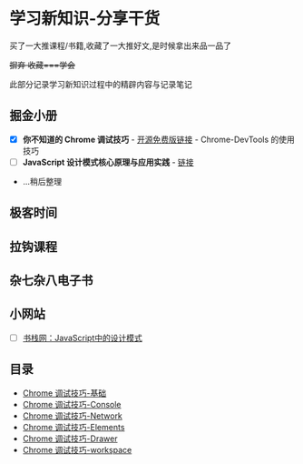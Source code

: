 # 学习新知识-分享干货
买了一大推课程/书籍,收藏了一大推好文,是时候拿出来品一品了

~~摒弃 收藏===学会~~

此部分记录学习新知识过程中的精辟内容与记录笔记

## 掘金小册
* [x] **你不知道的 Chrome 调试技巧** - [开源免费版链接](https://www.frontendwingman.com/Chrome/) -  Chrome-DevTools 的使用技巧
* [ ] **JavaScript 设计模式核⼼原理与应⽤实践** - [链接](https://juejin.cn/book/6844733790204461070)
* ...稍后整理

## 极客时间

## 拉钩课程

## 杂七杂八电子书

## 小网站
* [ ] [书栈网：JavaScript中的设计模式](https://www.bookstack.cn/books/design-pattern-in-javascript)

## 目录
* [Chrome 调试技巧-基础](./chrome-debug1.md)
* [Chrome 调试技巧-Console](./chrome-debug2.md)
* [Chrome 调试技巧-Network](./chrome-debug3.md)
* [Chrome 调试技巧-Elements](./chrome-debug4.md)
* [Chrome 调试技巧-Drawer](./chrome-debug5.md)
* [Chrome 调试技巧-workspace](./chrome-debug6.md)

<tongji/>